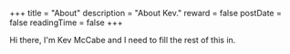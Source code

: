 +++
title = "About"
description = "About Kev."
reward = false
postDate = false
readingTime = false
+++

Hi there, I'm Kev McCabe and I need to fill the rest of this in.
